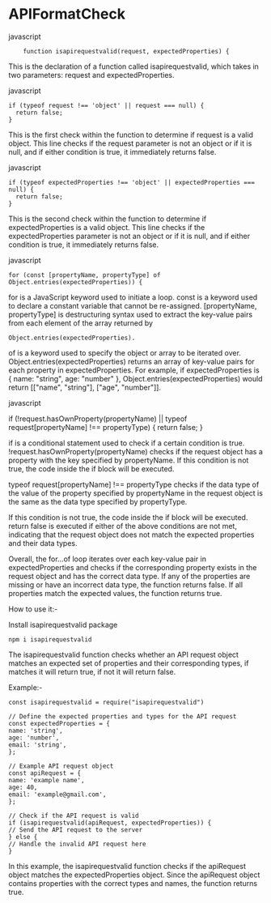 # APIFormatCheck

javascript

        function isapirequestvalid(request, expectedProperties) {

This is the declaration of a function called isapirequestvalid, which takes in two parameters: request and expectedProperties.

javascript

	if (typeof request !== 'object' || request === null) {
	  return false;
	}

This is the first check within the function to determine if request is a valid object. This line checks if the request parameter is not an object or if it is null, and if either condition is true, it immediately returns false.

javascript

	if (typeof expectedProperties !== 'object' || expectedProperties === null) {
	  return false;
	}

This is the second check within the function to determine if expectedProperties is a valid object. This line checks if the expectedProperties parameter is not an object or if it is null, and if either condition is true, it immediately returns false.

javascript

    for (const [propertyName, propertyType] of Object.entries(expectedProperties)) {

for is a JavaScript keyword used to initiate a loop.
const is a keyword used to declare a constant variable that cannot be re-assigned.
[propertyName, propertyType] is destructuring syntax used to extract the key-value pairs from each element of the array returned by

    Object.entries(expectedProperties).
    
of is a keyword used to specify the object or array to be iterated over.
Object.entries(expectedProperties) returns an array of key-value pairs for each property in expectedProperties. For example, if expectedProperties is { name: "string", age: "number" }, Object.entries(expectedProperties) would return [["name", "string"], ["age", "number"]].

javascript

   if (!request.hasOwnProperty(propertyName) || typeof request[propertyName] !== propertyType) {
     return false;
   }

if is a conditional statement used to check if a certain condition is true.
!request.hasOwnProperty(propertyName) checks if the request object has a property with the key specified by propertyName. If this condition is not true, the code inside the if block will be executed.

typeof request[propertyName] !== propertyType checks if the data type of the value of the property specified by propertyName in the request object is the same as the data type specified by propertyType. 

If this condition is not true, the code inside the if block will be executed.
return false is executed if either of the above conditions are not met, indicating that the request object does not match the expected properties and their data types.

Overall, the for...of loop iterates over each key-value pair in expectedProperties and checks if the corresponding property exists in the request object and has the correct data type. If any of the properties are missing or have an incorrect data type, the function returns false. If all properties match the expected values, the function returns true.


How to use it:-

Install isapirequestvalid package

    npm i isapirequestvalid


The isapirequestvalid function checks whether an API request object matches an expected set of properties and their corresponding types, if matches it will return true, if not it will return false.

Example:-

    const isapirequestvalid = require("isapirequestvalid")

    // Define the expected properties and types for the API request
    const expectedProperties = {
    name: 'string',
    age: 'number',
    email: 'string',
    };

    // Example API request object
    const apiRequest = {
    name: 'example name',
    age: 40,
    email: 'example@gmail.com',
    };

    // Check if the API request is valid
    if (isapirequestvalid(apiRequest, expectedProperties)) {
    // Send the API request to the server
    } else {
    // Handle the invalid API request here
    }


In this example, the isapirequestvalid function checks if the apiRequest object matches the expectedProperties object. Since the apiRequest object contains properties with the correct types and names, the function returns true.


